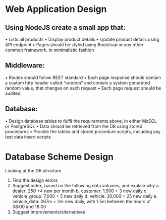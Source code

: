 # Web Application Design

## Using NodeJS create a small app that:
• Lists all products
• Display product details
• Update product details using API endpoint
• Pages should be styled using Bootstrap or any other common framework, in minimalistic fashion
## Middleware:
• Routes should follow REST standard
• Each page response should contain a custom http header called “random” and contain a system generated random value, that changes on each request
• Each page request should be audited
## Database:
• Design database tables to fulfil the requirements above, in either MsSQL or PostgreSQL
• Data should be retrieved from the DB using stored procedures
• Provide the tables and stored procedure scripts, including any test data insert scripts


# Database Scheme Design

Looking at the DB structure
1. Find the design errors
2. Suggest index, based on the following data volumes, and explain why
a. dealer: 250 +4 new per month
b. customer: 1,900 + 3 new daily
c. vehicle_group: 7,000 + 5 new daily
d. vehicle: 30,000 + 25 new daily
e. vehicle_data: 367m + 2m new daily, with 1.5m between the hours of 08:00 and 18:00
3. Suggest improvements/alternatives